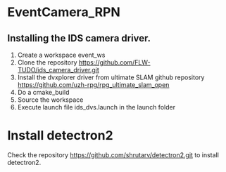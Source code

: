 # EventCamera_RPN
## Installing the IDS camera driver.

1. Create a workspace event_ws
2. Clone the repository https://github.com/FLW-TUDO/ids_camera_driver.git
3. Install the dvxplorer driver from ultimate SLAM github repository https://github.com/uzh-rpg/rpg_ultimate_slam_open
4. Do a cmake_build
5. Source the workspace
6. Execute launch file ids_dvs.launch in the launch folder

# Install detectron2
Check the repository https://github.com/shrutarv/detectron2.git to install detectron2.


